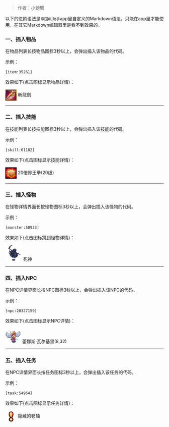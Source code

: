 > 作者：小螃蟹

以下的进阶语法是`帝国OL助手`app里自定义的Markdown语法，只能在app里才能使用，在其它Markdown编辑器里是看不到效果的。

### 一、插入物品
在物品列表长按物品图标3秒以上，会弹出插入该物品的代码。

示例：
```
[item:35261]  
```

效果如下(点击图标显示物品详情)：  

<a href="http://helper/item/35261"><img src="/empire/image/item/61_4.png" width="36" height="36" style="vertical-align: middle;" /></a> <span>斬龍劍</span><br/>

------

### 二、插入技能
在技能列表长按技能图标3秒以上，会弹出插入该技能的代码。

示例：
```
[skill:61182]  
```

效果如下(点击图标显示技能详情)：  

<a href="http://helper/skill/61182"><img src="/empire/image/skill/66_4.png" width="36" height="36" style="vertical-align: middle;" /></a> <span>20倍界王拳(20级)</span><br/>

------

### 三、插入怪物
在怪物详情界面长按怪物图标3秒以上，会弹出插入该怪物的代码。

示例：
```
[monster:50933]  
```

效果如下(点击图标跳到怪物详情)：  

<a href="http://helper/monster/50933"><img src="/empire/image/monster/5111.png" width="53" height="53" style="vertical-align: text-bottom;" /></a> <span>死神</span><br/>

------

### 四、插入NPC
在NPC详情界面长按NPC图标3秒以上，会弹出插入该NPC的代码。

示例：
```
[npc:20327159]  
```

效果如下(点击图标显示NPC详情)：  

<a href="http://helper/npc/20327159"><img src="/empire/image/monster/8210.png" width="50" height="50" style="vertical-align: text-bottom;" /></a> <span>蕾娜斯·瓦尔基里(8,32)</span><br/>

------

### 五、插入任务
在NPC详情界面长按任务图标3秒以上，会弹出插入该任务的代码。

示例：
```
[task:54964]  
```

效果如下(点击图标显示任务详情)：  

<a href="http://helper/task/54964"><img src="/empire/image/task/mark.png" width="36" height="36" style="vertical-align: middle;" /></a> <span>隐藏的卷轴</span><br/>

